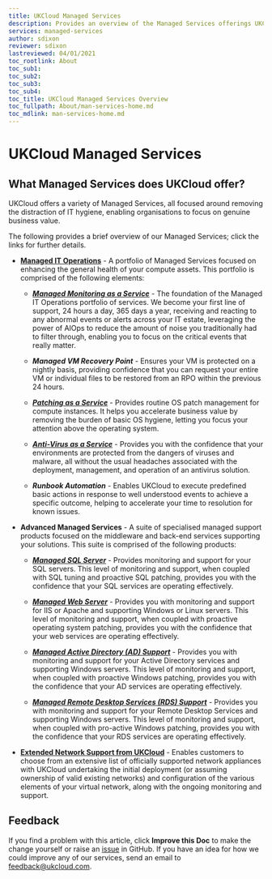 ```yaml
---
title: UKCloud Managed Services
description: Provides an overview of the Managed Services offerings UKCloud provides
services: managed-services
author: sdixon
reviewer: sdixon
lastreviewed: 04/01/2021
toc_rootlink: About
toc_sub1: 
toc_sub2:
toc_sub3:
toc_sub4:
toc_title: UKCloud Managed Services Overview
toc_fullpath: About/man-services-home.md
toc_mdlink: man-services-home.md
---
```


# UKCloud Managed Services

## What Managed Services does UKCloud offer?

UKCloud offers a variety of Managed Services, all focused around removing the distraction of IT hygiene, enabling organisations to focus on genuine business value.

The following provides a brief overview of our Managed Services; click the links for further details.

- [**Managed IT Operations**](man-sd-managed-it-ops.md) - A portfolio of Managed Services focused on enhancing the general health of your compute assets. This portfolio is comprised of the following elements:
  
  - [**_Managed Monitoring as a Service_**](man-monitoring-sco.md) - The foundation of the Managed IT Operations portfolio of services. We become your first line of support, 24 hours a day, 365 days a year, receiving and reacting to any abnormal events or alerts across your IT estate, leveraging the power of AIOps to reduce the amount of noise you traditionally had to filter through, enabling you to focus on the critical events that really matter.

  - **_Managed VM Recovery Point_** - Ensures your VM is protected on a nightly basis, providing confidence that you can request your entire VM or individual files to be restored from an RPO within the previous 24 hours.

  - [**_Patching as a Service_**](man-patching-sco.md) - Provides routine OS patch management for compute instances. It helps you accelerate business value by removing the burden of basic OS hygiene, letting you focus your attention above the operating system.

  - [**_Anti-Virus as a Service_**](man-antivirus-sco.md) - Provides you with the confidence that your environments are protected from the dangers of viruses and malware, all without the usual headaches associated with the deployment, management, and operation of an antivirus solution.

  - ***Runbook Automation*** - Enables UKCloud to execute predefined basic actions in response to well understood events to achieve a specific outcome, helping to accelerate your time to resolution for known issues.

- **Advanced Managed Services** - A suite of specialised managed support products focused on the middleware and back-end services supporting your solutions. This suite is comprised of the following products:

  - [**_Managed SQL Server_**](man-sd-sqlserver.md) - Provides monitoring and support for your SQL servers. This level of monitoring and support, when coupled with SQL tuning and proactive SQL patching, provides you with the confidence that your SQL services are operating effectively.

  - [**_Managed Web Server_**](man-sd-webserver.md) - Provides you with monitoring and support for IIS or Apache and supporting Windows or Linux servers. This level of monitoring and support, when coupled with proactive operating system patching, provides you with the confidence that your web services are operating effectively.

  - [**_Managed Active Directory (AD) Support_**](man-sd-ad.md) - Provides you with monitoring and support for your Active Directory services and supporting Windows servers. This level of monitoring and support, when coupled with proactive Windows patching, provides you with the confidence that your AD services are operating effectively.

  - [**_Managed Remote Desktop Services (RDS) Support_**](man-sd-rds.md) - Provides you with monitoring and support for your Remote Desktop Services and supporting Windows servers. This level of monitoring and support, when coupled with pro-active Windows patching, provides you with the confidence that your RDS services are operating effectively.

- [**Extended Network Support from UKCloud**](man-sd-network.md) - Enables customers to choose from an extensive list of officially supported network appliances with UKCloud undertaking the initial deployment (or assuming ownership of valid existing networks) and configuration of the various elements of your virtual network, along with the ongoing monitoring and support.

## Feedback

If you find a problem with this article, click **Improve this Doc** to make the change yourself or raise an [issue](https://github.com/UKCloud/documentation/issues) in GitHub. If you have an idea for how we could improve any of our services, send an email to <feedback@ukcloud.com>.
